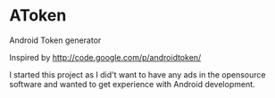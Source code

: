 AToken
======
Android Token generator

Inspired by http://code.google.com/p/androidtoken/

I started this project as I did't want to have any ads in the opensource software and wanted to get experience with Android development.
